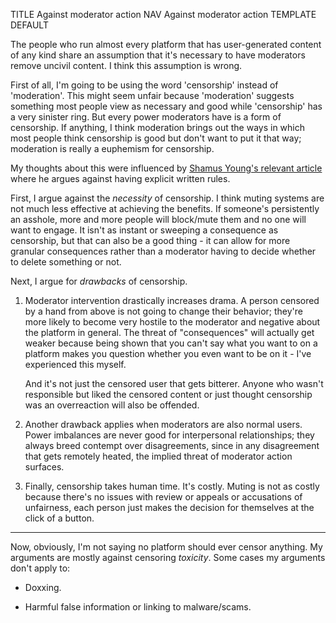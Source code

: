 TITLE Against moderator action
NAV Against moderator action
TEMPLATE DEFAULT

The people who run almost every platform that has user-generated content of any kind share an assumption that it's necessary to have moderators remove uncivil content. I think this assumption is wrong.

First of all, I'm going to be using the word 'censorship' instead of 'moderation'. This might seem unfair because 'moderation' suggests something most people view as necessary and good while 'censorship' has a very sinister ring. But every power moderators have is a form of censorship. If anything, I think moderation brings out the ways in which most people think censorship is good but don't want to put it that way; moderation is really a euphemism for censorship.

My thoughts about this were influenced by [Shamus Young's relevant article](https://www.shamusyoung.com/twentysidedtale/?p=19709) where he argues against having explicit written rules.

First, I argue against the *necessity* of censorship. I think muting systems are not much less effective at achieving the benefits. If someone's persistently an asshole, more and more people will block/mute them and no one will want to engage. It isn't as instant or sweeping a consequence as censorship, but that can also be a good thing - it can allow for more granular consequences rather than a moderator having to decide whether to delete something or not.

Next, I argue for *drawbacks* of censorship.

1. Moderator intervention drastically increases drama. A person censored by a hand from above is not going to change their behavior; they're more likely to become very hostile to the moderator and negative about the platform in general. The threat of "consequences" will actually get weaker because being shown that you can't say what you want to on a platform makes you question whether you even want to be on it - I've experienced this myself.

	And it's not just the censored user that gets bitterer. Anyone who wasn't responsible but liked the censored content or just thought censorship was an overreaction will also be offended.

2. Another drawback applies when moderators are also normal users. Power imbalances are never good for interpersonal relationships; they always breed contempt over disagreements, since in any disagreement that gets remotely heated, the implied threat of moderator action surfaces.

3. Finally, censorship takes human time. It's costly. Muting is not as costly because there's no issues with review or appeals or accusations of unfairness, each person just makes the decision for themselves at the click of a button.

---

Now, obviously, I'm not saying no platform should ever censor anything. My arguments are mostly against censoring *toxicity*. Some cases my arguments don't apply to:

* Doxxing.

* Harmful false information or linking to malware/scams.

<!--* . If the desire for moderation is motivated by not wanting to let someone spread ideas you find abhorrent and/or contrary to the point of the platform, then banning still makes sense.-->
